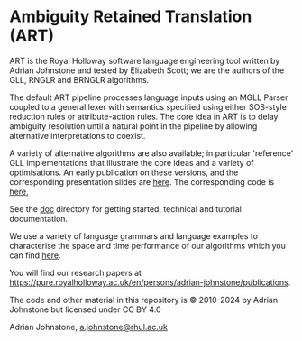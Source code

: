 # Ambiguity Retained Translation (ART)

ART is the Royal Holloway software language engineering tool written by Adrian Johnstone and tested by Elizabeth Scott; we are the authors of the GLL, RNGLR and BRNGLR algorithms.

The default ART pipeline processes language inputs using an MGLL Parser coupled to a general lexer with semantics specified using either SOS-style reduction rules or attribute-action rules. The core idea in ART is to delay ambiguity resolution until a natural point in the pipeline by allowing alternative interpretations to coexist.

A variety of alternative algorithms are also available; in particular 'reference' GLL implementations that illustrate the core ideas and a variety of optimisations. An early publication on these versions, and the corresponding presentation slides are [here](https://github.com/AJohnstone2007/ART/tree/main/doc/referenceImplementations). The corresponding code is [here](https://github.com/AJohnstone2007/ART/tree/main/src/uk/ac/rhul/cs/csle/art/cfg/gll),

See the [doc](https://github.com/AJohnstone2007/ART/tree/main/doc) directory for getting started, technical and tutorial documentation.

We use a variety of language grammars and language examples to characterise the space and time performance of our algorithms which you can find [here](https://github.com/AJohnstone2007/ART/tree/main/corpora).

You will find our research papers at https://pure.royalholloway.ac.uk/en/persons/adrian-johnstone/publications.

The code and other material in this repository is &copy; 2010-2024 by Adrian Johnstone but licensed under CC BY 4.0

Adrian Johnstone, a.johnstone@rhul.ac.uk
